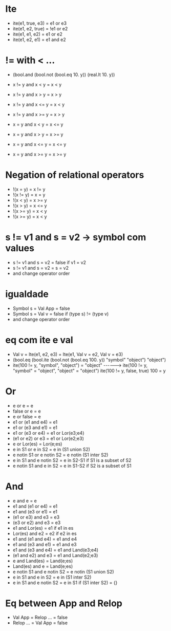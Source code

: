 # Ite
- ite(e1, true, e3) = e1 or e3
- ite(e1, e2, true) = !e1 or e2
- ite(e1, e1, e2) = e1 or e2
- ite(e1, e2, e1) = e1 and e2

# != with < ...
- (bool.and (bool.not (bool.eq 10. y)) (real.lt 10. y)) 
- x != y and x < y      = x < y  
- x != y and x > y      = x > y  
- x != y and x <= y     = x < y
- x != y and x >= y     = x > y

- x = y and x < y       = x <= y
- x = y and x > y       = x >= y
- x = y and x <= y       = x <= y
- x = y and x >= y       = x >= y

# Negation of relational operators
- !(x = y)             =  x != y
- !(x != y)            =  x = y
- !(x < y)             =  x >= y
- !(x > y)             =  x <= y
- !(x >= y)             =  x < y
- !(x >= y)             =  x < y

# s != v1 and s = v2 -> symbol com values
- s != v1 and s = v2    = false  if v1 = v2
- s != v1 and s = v2    = s = v2
- and change operator order
  
# igualdade
- Symbol s = Val App     = false
- Symbol s = Val v       = false if (type s) != (type v)
- and change operator order


# eq com ite e val
- Val v = Ite(e1, e2, e3)   = Ite(e1, Val v = e2, Val v = e3)
- (bool.eq (bool.ite (bool.not (bool.eq 100. y)) "symbol" "object") "object")
- ite(100 != y, "symbol", "object") = "object" ------> 
	ite(100 != y, "symbol" = "object", "object" = "object")
	ite(100 != y, false, true)
	100 = y

# Or
- e or e                     = e
- false or e                 = e
- e or false                 = e
- e1 or (e1 and e4)          = e1
- e1 or (e3 and e1)          = e1
- e1 or (e3 or e4)           = e1 or Lor(e3;e4)
- (e1 or e2) or e3           = e1 or Lor(e2;e3)
- e or Lor(es)               = Lor(e;es)
- e in S1 or e in S2         = e in (S1 union S2)
- e notin S1 or e notin S2   = e notin (S1 inter S2)
- e in S1 and e notin S2     = e in S2-S1            if S1 is a subset of S2
- e notin S1 and e in S2     = e in S1-S2            if S2 is a subset of S1

# And 
- e and e                    = e
- e1 and (e1 or e4)          = e1
- e1 and (e3 or e1)          = e1
- (e1 or e3) and e3          = e3
- (e3 or e2) and e3          = e3
- e1 and Lor(es)             = e1 if e1 in es
- Lor(es) and e2             = e2 if e2 in es
- e1 and (e1 and e4)         = e1 and e4
- e1 and (e3 and e1)         = e1 and e3
- e1 and (e3 and e4)         = e1 and Land(e3;e4)
- (e1 and e2) and e3         = e1 and Land(e2;e3)
- e and Land(es)             = Land(e;es)
- Land(es) and e             = Land(e;es)
- e notin S1 and e notin S2  = e notin (S1 union S2)
- e in S1 and e in S2        = e in (S1 inter S2)
- e in S1 and e notin S2     = e in S1              if (S1 inter S2) = {}
  

# Eq between App and Relop
- Val App = Relop ...        = false
- Relop ... = Val App        = false